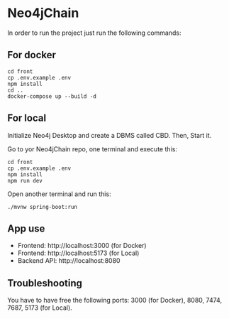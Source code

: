 # Neo4jChain

In order to run the project just run the following commands:

## For docker

``` bin/bash
cd front
cp .env.example .env
npm install
cd ..
docker-compose up --build -d
```

## For local

Initialize Neo4j Desktop and create a DBMS called CBD. Then, Start it.

Go to yor Neo4jChain repo, one terminal and execute this:

``` bin/bash
cd front 
cp .env.example .env
npm install
npm run dev
```

Open another terminal and run this:

``` bin/bash
./mvnw spring-boot:run
```

## App use

- Frontend: http://localhost:3000 (for Docker)
- Frontend: http://localhost:5173 (for Local)
- Backend API: http://localhost:8080

## Troubleshooting

You have to have free the following ports: 3000 (for Docker), 8080, 7474, 7687, 5173 (for Local).
